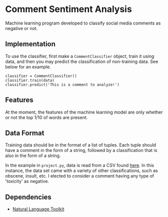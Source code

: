 # Comment Sentiment Analysis
Machine learning program developed to classify social media 
comments as negative or not.


## Implementation
To use the classifier, first make a `CommentClassifier` object, train it using data, and then you may predict the classification of non-training data.  See below for an example.
```
classifier = CommentClassifier()
classifier.train(data)
classifier.predict('This is a comment to analyze!')
```


## Features
At the moment, the features of the machine learning model are only whether or not the top 1/10 of words are present.


## Data Format
Training data should be in the format of a list of tuples.  Each tuple should have a comment in the form of a string, followed by a classification that is also in the form of a string.

In the example in `project.py`, data is read from a CSV found [here](https://www.kaggle.com/fizzbuzz/cleaned-toxic-comments).  In this instance, the data set came with a variety of other classifications, such as obscene, insult, etc.  I elected to consider a comment having any type of 'toxicity' as negative.

## Dependencies
* [Natural Language Toolkit](https://www.nltk.org/)